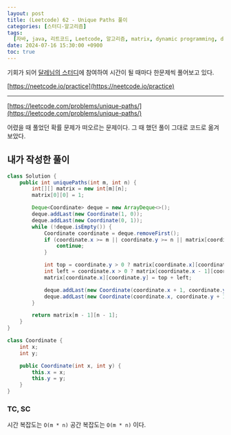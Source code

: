 ```yaml
---
layout: post
title: (Leetcode) 62 - Unique Paths 풀이
categories: [스터디-알고리즘]
tags:
  [자바, java, 리트코드, Leetcode, 알고리즘, matrix, dynamic programming, dp]
date: 2024-07-16 15:30:00 +0900
toc: true
---
```


기회가 되어 [달레님의 스터디](https://github.com/DaleStudy/leetcode-study)에 참여하여 시간이 될 때마다 한문제씩 풀어보고 있다.

[https://neetcode.io/practice](https://neetcode.io/practice)

---

[https://leetcode.com/problems/unique-paths/](https://leetcode.com/problems/unique-paths/)

어렸을 때 풀었던 확률 문제가 떠오르는 문제이다. 그 때 했던 풀이 그대로 코드로 옮겨보았다.

## 내가 작성한 풀이

```java
class Solution {
    public int uniquePaths(int m, int n) {
        int[][] matrix = new int[m][n];
        matrix[0][0] = 1;

        Deque<Coordinate> deque = new ArrayDeque<>();
        deque.addLast(new Coordinate(1, 0));
        deque.addLast(new Coordinate(0, 1));
        while (!deque.isEmpty()) {
            Coordinate coordinate = deque.removeFirst();
            if (coordinate.x >= m || coordinate.y >= n || matrix[coordinate.x][coordinate.y] != 0) {
                continue;
            }

            int top = coordinate.y > 0 ? matrix[coordinate.x][coordinate.y - 1] : 0;
            int left = coordinate.x > 0 ? matrix[coordinate.x - 1][coordinate.y] : 0;
            matrix[coordinate.x][coordinate.y] = top + left;

            deque.addLast(new Coordinate(coordinate.x + 1, coordinate.y));
            deque.addLast(new Coordinate(coordinate.x, coordinate.y + 1));
        }

        return matrix[m - 1][n - 1];
    }
}

class Coordinate {
    int x;
    int y;

    public Coordinate(int x, int y) {
        this.x = x;
        this.y = y;
    }
}
```

### TC, SC

시간 복잡도는 `O(m * n)` 공간 복잡도는 `O(m * n)` 이다.
